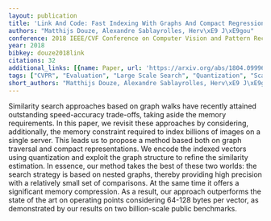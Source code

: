 ```yaml
---
layout: publication
title: 'Link And Code: Fast Indexing With Graphs And Compact Regression Codes'
authors: "Matthijs Douze, Alexandre Sablayrolles, Herv\xE9 J\xE9gou"
conference: 2018 IEEE/CVF Conference on Computer Vision and Pattern Recognition
year: 2018
bibkey: douze2018link
citations: 32
additional_links: [{name: Paper, url: 'https://arxiv.org/abs/1804.09996'}]
tags: ["CVPR", "Evaluation", "Large Scale Search", "Quantization", "Scalability", "Similarity Search"]
short_authors: "Matthijs Douze, Alexandre Sablayrolles, Herv\xE9 J\xE9gou"
---
```

Similarity search approaches based on graph walks have recently attained
outstanding speed-accuracy trade-offs, taking aside the memory requirements. In
this paper, we revisit these approaches by considering, additionally, the
memory constraint required to index billions of images on a single server. This
leads us to propose a method based both on graph traversal and compact
representations. We encode the indexed vectors using quantization and exploit
the graph structure to refine the similarity estimation.
  In essence, our method takes the best of these two worlds: the search
strategy is based on nested graphs, thereby providing high precision with a
relatively small set of comparisons. At the same time it offers a significant
memory compression. As a result, our approach outperforms the state of the art
on operating points considering 64-128 bytes per vector, as demonstrated by our
results on two billion-scale public benchmarks.